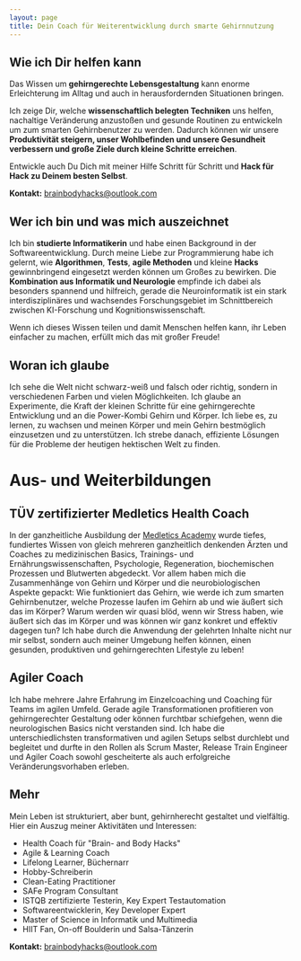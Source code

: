 ```yaml
---
layout: page
title: Dein Coach für Weiterentwicklung durch smarte Gehirnnutzung
---
```

                                                                                

## Wie ich Dir helfen kann
Das Wissen um **gehirngerechte Lebensgestaltung** kann enorme Erleichterung im Alltag und auch in herausfordernden Situationen bringen.

Ich zeige Dir, welche **wissenschaftlich belegten Techniken** uns helfen, nachaltige Veränderung anzustoßen und gesunde Routinen zu entwickeln um zum smarten Gehirnbenutzer zu werden. Dadurch können wir unsere **Produktivität steigern, unser Wohlbefinden und unsere Gesundheit verbessern und große Ziele durch kleine Schritte erreichen**. 

Entwickle auch Du Dich mit meiner Hilfe Schritt für Schritt und **Hack für Hack zu Deinem besten Selbst**. 

**Kontakt:** 
<brainbodyhacks@outlook.com>


## Wer ich bin und was mich auszeichnet 
Ich bin **studierte Informatikerin** und habe einen Background in der Softwareentwicklung.
Durch meine Liebe zur Programmierung habe ich gelernt, wie **Algorithmen**, **Tests**, **agile Methoden** und kleine **Hacks** gewinnbringend eingesetzt werden können um Großes zu bewirken.
Die **Kombination aus Informatik und Neurologie** empfinde ich dabei als besonders spannend und hilfreich, gerade die Neuroinformatik ist ein stark interdisziplinäres und wachsendes Forschungsgebiet im Schnittbereich zwischen KI-Forschung und Kognitionswissenschaft.
          
Wenn ich dieses Wissen teilen und damit Menschen helfen kann, ihr Leben einfacher zu machen, erfüllt mich das mit großer Freude!

## Woran ich glaube
Ich sehe die Welt nicht schwarz-weiß und falsch oder richtig, sondern in verschiedenen Farben und vielen Möglichkeiten.
Ich glaube an Experimente, die Kraft der kleinen Schritte für eine gehirngerechte Entwicklung und an die Power-Kombi Gehirn und Körper.
Ich liebe es, zu lernen, zu wachsen und meinen Körper und mein Gehirn bestmöglich einzusetzen und zu unterstützen.
Ich strebe danach, effiziente Lösungen für die Probleme der heutigen hektischen Welt zu finden. 

# Aus- und Weiterbildungen

## TÜV zertifizierter Medletics Health Coach
In der ganzheitliche Ausbildung der [Medletics Academy](https://medletics-academy.de) wurde tiefes, fundiertes Wissen von gleich mehreren ganzheitlich denkenden Ärzten und Coaches zu medizinischen Basics, Trainings- und Ernährungswissenschaften, Psychologie, Regeneration, biochemischen Prozessen und Blutwerten abgedeckt.
Vor allem haben mich die Zusammenhänge von Gehirn und Körper und die neurobiologischen Aspekte gepackt: Wie funktioniert das Gehirn, wie werde ich zum smarten Gehirnbenutzer, welche Prozesse laufen im Gehirn ab und wie äußert sich das im Körper? Warum werden wir quasi blöd, wenn wir Stress haben, wie äußert sich das im Körper und was können wir ganz konkret und effektiv dagegen tun?
Ich habe durch die Anwendung der gelehrten Inhalte nicht nur mir selbst, sondern auch meiner Umgebung helfen können, einen gesunden, produktiven und gehirngerechten Lifestyle zu leben!

## Agiler Coach
Ich habe mehrere Jahre Erfahrung im Einzelcoaching und Coaching für Teams im agilen Umfeld. Gerade agile Transformationen profitieren von gehirngerechter Gestaltung oder können furchtbar schiefgehen, wenn die neurologischen Basics nicht verstanden sind.
Ich habe die unterschiedlichsten transformativen und agilen Setups selbst durchlebt und begleitet und durfte in den Rollen als Scrum Master, Release Train Engineer und Agiler Coach sowohl gescheiterte als auch erfolgreiche Veränderungsvorhaben erleben. 

## Mehr
Mein Leben ist strukturiert, aber bunt, gehirnherecht gestaltet und vielfältig. Hier ein Auszug meiner Aktivitäten und Interessen:

- Health Coach für "Brain- and Body Hacks"
- Agile & Learning Coach
- Lifelong Learner, Büchernarr
- Hobby-Schreiberin
- Clean-Eating Practitioner
- SAFe Program Consultant
- ISTQB zertifizierte Testerin, Key Expert Testautomation 
- Softwareentwicklerin, Key Developer Expert
- Master of Science in Informatik und Multimedia
- HIIT Fan, On-off Boulderin und Salsa-Tänzerin


**Kontakt:** 
<brainbodyhacks@outlook.com>
